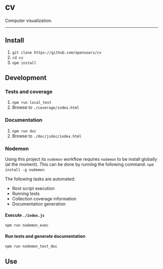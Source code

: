# cv

Computer visualization.

<!---
[![Build Status](https://travis-ci.org/{{author}}/cv.svg)](https://travis-ci.org/{{author}}/cv)
[![Coverage Status](https://coveralls.io/repos/{{author}}/cv/badge.svg?branch=master&service=github)](https://coveralls.io/github/{{author}}/cv?branch=master)
[![Inline docs](http://inch-ci.org/github/{{author}}/cv.svg?branch=master)](http://inch-ci.org/github/{{author}}/cv)
[![Codacy Badge](https://api.codacy.com/project/badge/f3e64501763645b9aa483bf83a4dd1d5)](https://www.codacy.com/app/sam_1700/cv)
[![Code Climate](https://codeclimate.com/github/{{author}}/cv/badges/gpa.svg)](https://codeclimate.com/github/{{author}}/cv)
[![Dependency Status](https://david-dm.org/{{author}}/cv.svg)](https://david-dm.org/{{author}}/cv)
[![devDependency Status](https://david-dm.org/{{author}}/cv/dev-status.svg)](https://david-dm.org/{{author}}/cv#info=devDependencies)
-->


---


## Install

1. `git clone https://github.com/opensoars/cv`
2. `cd cv`
3. `npm install`


## Development

### Tests and coverage

1. `npm run local_test`
2. Browse to `./coverage/index.html`

### Documentation 

1. `npm run doc`
2. Browse to `./doc/jsdoc/index.html`

### Nodemon

Using this project its `nodemon` workflow requires `nodemon` to be install globally (at the moment). This can be done by running the following command: `npm install -g nodemon`.

The following tasks are automated:

* Root script execution
* Running tests
* Collection coverage information
* Documentation generation

#### Execute `./index.js`

`npm run nodemon_exec`

#### Run tests and generate documentation

`npm run nodemon_test_doc`


## Use